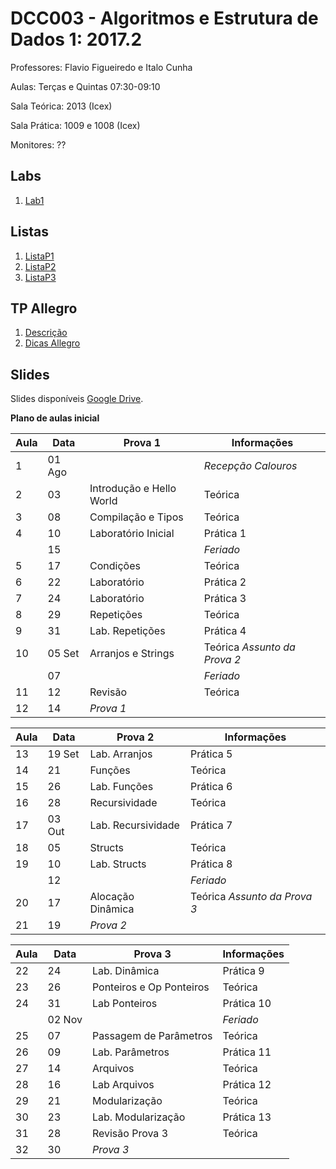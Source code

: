# DCC003 - Algoritmos e Estrutura de Dados 1: 2017.2

Professores: Flavio Figueiredo e Italo Cunha

Aulas: Terças e Quintas 07:30-09:10

Sala Teórica: 2013 (Icex)

Sala Prática: 1009 e 1008 (Icex)

Monitores: ??

## Labs

  1. [Lab1](TODO)

## Listas

  1. [ListaP1](TODO)
  1. [ListaP2](TODO)
  1. [ListaP3](TODO)

## TP Allegro

  1. [Descrição](TODO)
  1. [Dicas Allegro](TODO)
  
## Slides

Slides disponíveis [Google Drive](https://drive.google.com/open?id=1ZTxTJVCvZwnGPupmUvnDiO3rDKALwK6fbk-kfS9jqEA).

**Plano de aulas inicial**

| Aula | Data     |  Prova 1                  | Informações                 |
|------|----------|---------------------------|-----------------------------|
| 1    | 01 Ago   |                           | *Recepção Calouros*         |
| 2    | 03       | Introdução e Hello World  | Teórica                     |
| 3    | 08       | Compilação e Tipos        | Teórica                     |
| 4    | 10       | Laboratório Inicial       | Prática 1                   |
|      | 15       |                           | *Feriado*                   |
| 5    | 17       | Condições                 | Teórica                     |
| 6    | 22       | Laboratório               | Prática 2                   |
| 7    | 24       | Laboratório               | Prática 3                   |
| 8    | 29       | Repetições                | Teórica                     |
| 9    | 31       | Lab. Repetições           | Prática 4                   |
| 10   | 05 Set   | Arranjos e Strings        | Teórica *Assunto da Prova 2*|
|      | 07       |                           | *Feriado*                   |
| 11   | 12       | Revisão                   | Teórica                     |
| 12   | 14       | *Prova 1*                 |                             |

| Aula | Data     |  Prova 2                  | Informações                 |
|------|----------|---------------------------|-----------------------------|
| 13   | 19 Set   | Lab. Arranjos             | Prática 5                   |
| 14   | 21       | Funções                   | Teórica                     |
| 15   | 26       | Lab. Funções              | Prática 6                   |
| 16   | 28       | Recursividade             | Teórica                     |
| 17   | 03 Out   | Lab. Recursividade        | Prática 7                   |
| 18   | 05       | Structs                   | Teórica                     |
| 19   | 10       | Lab. Structs              | Prática 8                   |
|      | 12       |                           | *Feriado*                   |
| 20   | 17       | Alocação Dinâmica         | Teórica *Assunto da Prova 3*|
| 21   | 19       | *Prova 2*                 |                             |

| Aula | Data     |  Prova 3                  | Informações                 |
|------|----------|---------------------------|-----------------------------|
| 22   | 24       | Lab. Dinâmica             | Prática 9                   |
| 23   | 26       | Ponteiros e Op Ponteiros  | Teórica                     |
| 24   | 31       | Lab Ponteiros             | Prática 10                  |
|      | 02 Nov   |                           | *Feriado*                   |
| 25   | 07       | Passagem de Parâmetros    | Teórica                     |
| 26   | 09       | Lab. Parâmetros           | Prática 11                  |
| 27   | 14       | Arquivos                  | Teórica                     |
| 28   | 16       | Lab Arquivos              | Prática 12                  |
| 29   | 21       | Modularização             | Teórica                     |
| 30   | 23       | Lab. Modularização        | Prática 13                  |
| 31   | 28       | Revisão Prova 3           | Teórica                     |
| 32   | 30       | *Prova 3*                 |                             |
